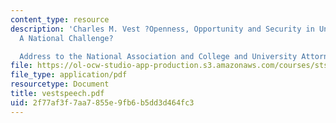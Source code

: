 ```yaml
---
content_type: resource
description: 'Charles M. Vest ?Openness, Opportunity and Security in Universities:
  A National Challenge?

  Address to the National Association and College and University Attorneys'
file: https://ol-ocw-studio-app-production.s3.amazonaws.com/courses/sts-069-technology-in-a-dangerous-world-fall-2002/2f77af3f7aa7855e9fb6b5dd3d464fc3_vestspeech.pdf
file_type: application/pdf
resourcetype: Document
title: vestspeech.pdf
uid: 2f77af3f-7aa7-855e-9fb6-b5dd3d464fc3
---
```

